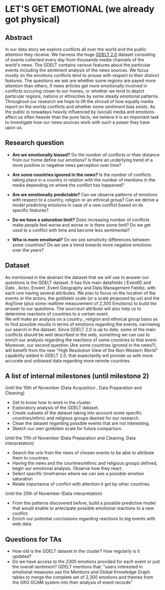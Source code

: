 # LET'S GET EMOTIONAL (we already got physical)

## Abstract

In our data story we explore conflicts all over the world and the public attention they receive. We harness the huge [GDELT 2.0](https://www.gdeltproject.org/data.html#documentation) dataset consisting of events collected every day from thousands media channels of the world's news. The GDELT contains various features about the particular events including the sentiment analysis of the news sources. We focus mostly on the emotions conflicts tend to arouse with respect to their distinct features. The questions we ask are whether some regions are payed more attention than others, if news articles get more emotionally involved in conflicts occuring closer to our homes, or whether we tend to depict particular regions, nations or ethnicities by some steady emotional patterns. Throughout our research we hope to lift the shroud of how equally media report on the worlds conflicts and whether some sentiment bias exists. As the public is nowadays heavily influenced by (social) media and emotions affect us often heavier than the pure facts, we believe it is an important task to investigate how our news sources work with such a power they have upon us. 


## Research question

- **Are we emotionally biased?** Do the number of conflicts or their distance from our home define our emotions? Is there an underlying trend of a more positive or negative news perception over time?

- **Are some countries ignored in the news?**  Is the number of conflicts taking place in a country in relation with the number of mentions in the media depending on where the conflict has happened? 

- **Are we emotionally predictable?** Can we observe patterns of emotions with respect to a country, religion or an ethnical group? Can we derive a model predicting emotions in case of a new conflict based on its specific features?

- **Do we have a saturation limit?** Does increasing number of conflicts make people feel worse and worse or is there some limit? Do we get used to a conflict with time and become less sentimental? 

- **Who is more emotional?** Do we see sensitivity differences between some countries? Do we see a trend towards more negative emotions over the years?


## Dataset
As mentioned in the abstract the dataset that we will use to answer our questions is the GDELT dataset. It has five main datafields ( EventID and Date , Actor, Envent ,Event Geography and Data Management Fields), with each one having several attributes. We plan to focus on the location of the events or the actors, the goldstein scale (or a scale proposed by us) and the AvgTone (plus some realtime measurement of 2,300 Emotions) to build the answer to our questions. The sourceurl attribute will also help us to determine reactions of countries to a certain event.   
We will make an analysis on a country , religion and ethnical group basis as to find possible results in terms of emotions regarding the events, narrowing our search in the dataset. Since GDELT 2.0 is up to date, some of the main conflicts should be well described in the web, something we can use to enrich our analysis regarding the reactions of some countries to that event. Moreover, our second question (Are some countries ignored in the news?), will benefit from the new "High Resolution View of the Non-Western World" capability added in GDELT 2.0, that expectantly will provide us with more accurate and unbiased data regarding more remote countries.

## A list of internal milestones (until milestone 2)
Until the 10th of November (Data Acquisition , Data Preparation and Cleaning)
- Get to know how to work in the cluster.
- Exploratory analysis of the GDELT dataset.
- Create subsets of the dataset taking into account some specific countries/ethnic and religious groups desired for our research.
- Clean the dataset regarding possible events that are not interesting.
- Sketch our own goldstein scale for future comparison.

Until the 17th of November (Data Preparation and Cleaning, Data interpretation)
- Search the urls from the news of chosen events to be able to attribute them to countries.
- Having the news and the countries/ethnic and religious groups defined, begin our emotional analysis. Observe how they react.
- Select specific timeframes where we can see a possible emotion saturation
- Relate importance of conflict with attention it got by other countries.

Until the 25th of November (Data interpretation) 
- From the patterns discovered before, build a possible predictive model that would enable to antecipate possible emotional reactions to a new conflict.
- Enrich our potential conclusions regarding reactions to big events with web data.


## Questions for TAs

- How old is the GDELT dataset in the cluster? How regularly is it updated?
- Do we have access to the 2300 emotions provided for each event or just the overall sentiment? GDELT mentions that: "users interested in emotional measures use the Mentions and Global Knowledge Graph tables to merge the complete set of 2,300 emotions and themes from the GKG GCAM system into their analysis of event records"

